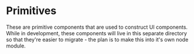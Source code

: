 # Primitives

These are primitive components that are used to construct UI components. While in development, these components will live in this separate directory so that they're easier to migrate - the plan is to make this into it's own node module.
